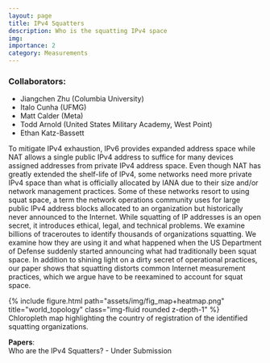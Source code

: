 ```yaml
---
layout: page
title: IPv4 Squatters
description: Who is the squatting IPv4 space
img:
importance: 2
category: Measurements
---
```

### Collaborators:
<ul>
  <li>Jiangchen Zhu (Columbia University)</li>
  <li>Italo Cunha (UFMG)</li>
   <li>Matt Calder (Meta)</li>
   <li>Todd Arnold (United States Military Academy, West Point)</li>
   <li>Ethan Katz-Bassett</li>
</ul>

To mitigate IPv4 exhaustion, IPv6 provides expanded address space
while NAT allows a single public IPv4 address to suffice for many
devices assigned addresses from private IPv4 address space. Even
though NAT has greatly extended the shelf-life of IPv4, some networks need more private IPv4 space than what is officially allocated
by IANA due to their size and/or network management practices.
Some of these networks resort to using squat space, a term the
network operations community uses for large public IPv4 address
blocks allocated to an organization but historically never announced
to the Internet. While squatting of IP addresses is an open secret,
it introduces ethical, legal, and technical problems. We examine
billions of traceroutes to identify thousands of organizations squatting. We examine how they are using it and what happened when
the US Department of Defense suddenly started announcing what
had traditionally been squat space. In addition to shining light on a
dirty secret of operational practices, our paper shows that squatting
distorts common Internet measurement practices, which we argue
have to be reexamined to account for squat space.

<div class="row">
    <div class="col-sm mt-3 mt-md-0">
        {% include figure.html path="assets/img/fig_map+heatmap.png" title="world_topology" class="img-fluid rounded z-depth-1" %}
    </div>
</div>
<div class="caption">
Chloropleth map highlighting the country of registration of the identified squatting organizations.
</div>

**Papers**: <br>
Who are the IPv4 Squatters? - Under Submission<br>
